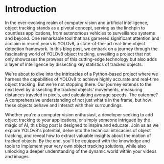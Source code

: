 
# Introduction
In the ever-evolving realm of computer vision and artificial intelligence, 
object tracking stands as a pivotal concept, serving as the linchpin to 
countless applications, from autonomous vehicles to surveillance systems and 
beyond. One remarkable tool that has garnered significant attention and acclaim 
in recent years is YOLOv8, a state-of-the-art real-time object detection framework. 
In this blog post, we embark on a journey through the fascinating world of YOLOv8 
object tracking, unveiling a project that not only showcases the prowess of this 
cutting-edge technology but also adds a layer of intelligence by dissecting key 
statistics of tracked objects.

We're about to dive into the intricacies of a Python-based project where we 
harness the capabilities of YOLOv8 to achieve highly accurate and real-time object 
tracking. But we're not stopping there. Our journey extends to the next level by 
dissecting the tracked objects' movements, measuring distances traveled in pixels, 
and calculating average speeds. The outcome? A comprehensive understanding of not 
just what's in the frame, but how these objects behave and interact with their surroundings.

Whether you're a computer vision enthusiast, a developer seeking to add object 
tracking to your applications, or simply someone intrigued by the magic of AI, 
this blog post is designed to inspire and educate. Join us as we explore YOLOv8's 
potential, delve into the technical intricacies of object tracking, and reveal how to 
extract valuable insights about the motion of tracked objects. By the end, you'll be 
equipped with the knowledge and tools to implement your very own object tracking solutions,
while also unlocking a deeper understanding of the dynamic world within your videos and images.